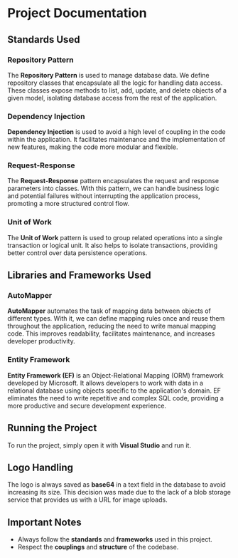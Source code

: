 # Project Documentation

## Standards Used

### Repository Pattern
The **Repository Pattern** is used to manage database data. We define repository classes that encapsulate all the logic for handling data access. These classes expose methods to list, add, update, and delete objects of a given model, isolating database access from the rest of the application.

### Dependency Injection
**Dependency Injection** is used to avoid a high level of coupling in the code within the application. It facilitates maintenance and the implementation of new features, making the code more modular and flexible.

### Request-Response
The **Request-Response** pattern encapsulates the request and response parameters into classes. With this pattern, we can handle business logic and potential failures without interrupting the application process, promoting a more structured control flow.

### Unit of Work
The **Unit of Work** pattern is used to group related operations into a single transaction or logical unit. It also helps to isolate transactions, providing better control over data persistence operations.

## Libraries and Frameworks Used

### AutoMapper
**AutoMapper** automates the task of mapping data between objects of different types. With it, we can define mapping rules once and reuse them throughout the application, reducing the need to write manual mapping code. This improves readability, facilitates maintenance, and increases developer productivity.

### Entity Framework
**Entity Framework (EF)** is an Object-Relational Mapping (ORM) framework developed by Microsoft. It allows developers to work with data in a relational database using objects specific to the application's domain. EF eliminates the need to write repetitive and complex SQL code, providing a more productive and secure development experience.

## Running the Project

To run the project, simply open it with **Visual Studio** and run it.

## Logo Handling

The logo is always saved as **base64** in a text field in the database to avoid increasing its size. This decision was made due to the lack of a blob storage service that provides us with a URL for image uploads.

## Important Notes

- Always follow the **standards** and **frameworks** used in this project.
- Respect the **couplings** and **structure** of the codebase.


